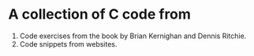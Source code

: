 # A collection of C code from
1. Code exercises from the book <The C Programming Language> by Brian Kernighan and Dennis Ritchie. 
2. Code snippets from websites. 
